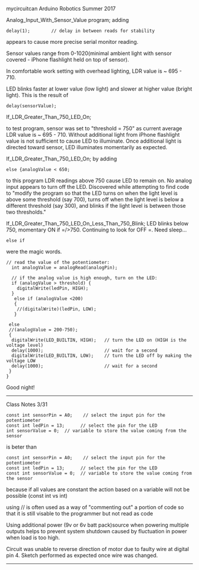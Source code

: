 mycircuitcan
Arduino Robotics Summer 2017

Analog_Input_With_Sensor_Value program; adding 
```
delay(1);        // delay in between reads for stability
```
appears to cause more precise serial monitor reading.

Sensor values range from 0-1020(minimal ambient light with sensor covered - iPhone flashlight held on top of sensor).  

In comfortable work setting with overhead lighting, LDR value is ~ 695 - 710.

LED blinks faster at lower value (low light) and slower at higher value (bright light). This is the result of 
```
delay(sensorValue);
```
If_LDR_Greater_Than_750_LED_On; 

to test program, sensor was set to "threshold = 750" as current average LDR value is ~ 695 - 710.  Without additional light from iPhone flashlight value is not sufficient to cause LED to illuminate.  Once additional light is directed toward sensor, LED illuminates momentarily as expected.

If_LDR_Greater_Than_750_LED_On; by adding 
```
else {analogValue < 650;
``` 
to this program LDR readings above 750 cause LED to remain on.  No analog input appears to turn off the LED.  Discovered while attempting to find code to "modify the program so that the LED turns on when the light level is above some threshold (say 700), turns off when the light level is below a different threshold (say 300), and blinks if the light level is between those two thresholds." 

If_LDR_Greater_Than_750_LED_On_Less_Than_750_Blink; LED blinks below 750, momentary ON if =/>750.  Continuing to look for OFF =.  Need sleep...
```
else if
``` 
were the magic words.  
```
// read the value of the potentiometer:
  int analogValue = analogRead(analogPin);

  // if the analog value is high enough, turn on the LED:
  if (analogValue > threshold) {
    digitalWrite(ledPin, HIGH);
  }
   else if (analogValue <200)
   {
    //(digitalWrite)(ledPin, LOW);
   }

 else 
 //(analogValue = 200-750);
 {
  digitalWrite(LED_BUILTIN, HIGH);   // turn the LED on (HIGH is the voltage level)
  delay(1000);                       // wait for a second
  digitalWrite(LED_BUILTIN, LOW);    // turn the LED off by making the voltage LOW
  delay(1000);                       // wait for a second
 }
}
```

  Good night!
 _________________________________________________________________________________________________________________________________________
  Class Notes 3/31

  
``` 
const int sensorPin = A0;    // select the input pin for the potentiometer
const int ledPin = 13;      // select the pin for the LED
int sensorValue = 0;  // variable to store the value coming from the sensor
```

is beter than

``` 
const int sensorPin = A0;    // select the input pin for the potentiometer
const int ledPin = 13;      // select the pin for the LED
const int sensorValue = 0;  // variable to store the value coming from the sensor
```

because if all values are constant the action based on a variable will not be possible (const int vs int)

using // is often used as a way of "commenting out" a portion of code so that it is still visable to the programmer but not read as code

Using additional power (9v or 6v batt pack)source when powering multiple outputs helps to prevent system shutdown caused by fluctuation in power when load is too high.

Circuit was unable to reverse direction of motor due to faulty wire at digital pin 4.  Sketch performed as expected once wire was changed.
__________________________________________________________________________________________________________________________________________






